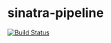 # sinatra-pipeline

[![Build Status](https://travis-ci.org/caianrais/sinatra-pipeline.svg?branch=master)](https://travis-ci.org/caianrais/sinatra-pipeline)
